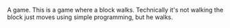 A game. This is a game where a block walks. Technically it's not walking the block just moves using simple programming, but he walks.
